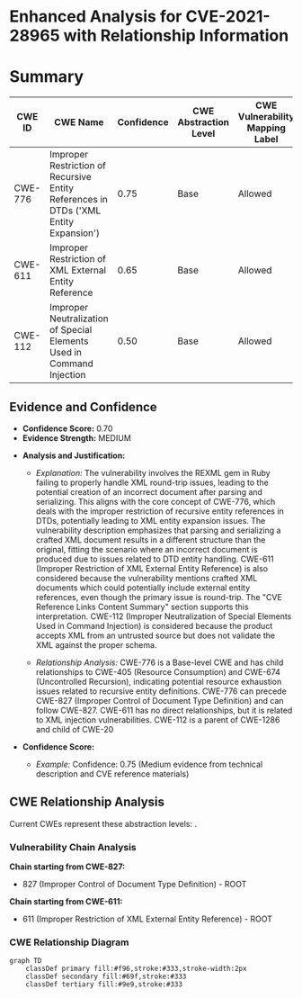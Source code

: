 # Enhanced Analysis for CVE-2021-28965 with Relationship Information

# Summary
| CWE ID | CWE Name | Confidence | CWE Abstraction Level | CWE Vulnerability Mapping Label | CWE-Vulnerability Mapping Notes |
|---|---|---|---|---|---|
| CWE-776 | Improper Restriction of Recursive Entity References in DTDs ('XML Entity Expansion') | 0.75 | Base | Allowed | Primary CWE |
| CWE-611 | Improper Restriction of XML External Entity Reference | 0.65 | Base | Allowed | Secondary Candidate |
| CWE-112 | Improper Neutralization of Special Elements Used in Command Injection | 0.50 | Base | Allowed | Secondary Candidate |

## Evidence and Confidence

*   **Confidence Score:** 0.70
*   **Evidence Strength:** MEDIUM

- **Analysis and Justification:**  
  - *Explanation:* The vulnerability involves the REXML gem in Ruby failing to properly handle XML round-trip issues, leading to the potential creation of an incorrect document after parsing and serializing. This aligns with the core concept of CWE-776, which deals with the improper restriction of recursive entity references in DTDs, potentially leading to XML entity expansion issues. The vulnerability description emphasizes that parsing and serializing a crafted XML document results in a different structure than the original, fitting the scenario where an incorrect document is produced due to issues related to DTD entity handling.
  CWE-611 (Improper Restriction of XML External Entity Reference) is also considered because the vulnerability mentions crafted XML documents which could potentially include external entity references, even though the primary issue is round-trip. The "CVE Reference Links Content Summary" section supports this interpretation.
  CWE-112 (Improper Neutralization of Special Elements Used in Command Injection) is considered because the product accepts XML from an untrusted source but does not validate the XML against the proper schema.

  - *Relationship Analysis:* CWE-776 is a Base-level CWE and has child relationships to CWE-405 (Resource Consumption) and CWE-674 (Uncontrolled Recursion), indicating potential resource exhaustion issues related to recursive entity definitions. CWE-776 can precede CWE-827 (Improper Control of Document Type Definition) and can follow CWE-827. CWE-611 has no direct relationships, but it is related to XML injection vulnerabilities. CWE-112 is a parent of CWE-1286 and child of CWE-20

- **Confidence Score:**  
  - *Example:* Confidence: 0.75 (Medium evidence from technical description and CVE reference materials)


## CWE Relationship Analysis

Current CWEs represent these abstraction levels: .


### Vulnerability Chain Analysis

**Chain starting from CWE-827:**
- 827 (Improper Control of Document Type Definition) - ROOT


**Chain starting from CWE-611:**
- 611 (Improper Restriction of XML External Entity Reference) - ROOT



### CWE Relationship Diagram

```mermaid
graph TD
    classDef primary fill:#f96,stroke:#333,stroke-width:2px
    classDef secondary fill:#69f,stroke:#333
    classDef tertiary fill:#9e9,stroke:#333
```
